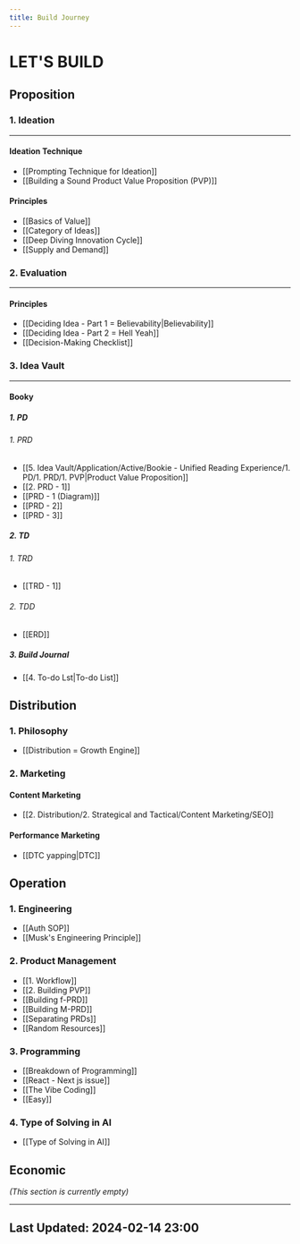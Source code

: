 ```yaml
---
title: Build Journey
---
```

# LET'S BUILD

## Proposition

### 1. Ideation
--------
#### Ideation Technique
- [[Prompting Technique for Ideation]]
- [[Building a Sound Product Value Proposition (PVP)]]

#### Principles
- [[Basics of Value]]
- [[Category of Ideas]]
- [[Deep Diving Innovation Cycle]]
- [[Supply and Demand]]

### 2. Evaluation
------
#### Principles
- [[Deciding Idea - Part 1  = Believability|Believability]]
- [[Deciding Idea - Part 2 = Hell Yeah]]
- [[Decision-Making Checklist]]

### 3. Idea Vault
-------
#### Booky
##### 1. PD
###### 1. PRD
- [[5. Idea Vault/Application/Active/Bookie - Unified Reading Experience/1. PD/1. PRD/1. PVP|Product Value Proposition]]
- [[2. PRD - 1]]
- [[PRD - 1 (Diagram)]]
- [[PRD - 2]]
- [[PRD - 3]]

##### 2. TD
###### 1. TRD
- [[TRD - 1]]

###### 2. TDD
- [[ERD]]

##### 3. Build Journal
- [[4. To-do Lst|To-do List]]

## Distribution

### 1. Philosophy
- [[Distribution = Growth Engine]]

### 2. Marketing
#### Content Marketing
- [[2. Distribution/2. Strategical and Tactical/Content Marketing/SEO]]

#### Performance Marketing
- [[DTC yapping|DTC]]

## Operation

### 1. Engineering
- [[Auth SOP]]
- [[Musk's Engineering Principle]]

### 2. Product Management
- [[1. Workflow]]
- [[2. Building PVP]]
- [[Building f-PRD]]
- [[Building M-PRD]]
- [[Separating PRDs]]
- [[Random Resources]]

### 3. Programming
- [[Breakdown of Programming]]
- [[React - Next js issue]]
- [[The Vibe Coding]]
- [[Easy]]

### 4. Type of Solving in AI
- [[Type of Solving in AI]]

## Economic
*(This section is currently empty)*

---
Last Updated: 2024-02-14 23:00
---